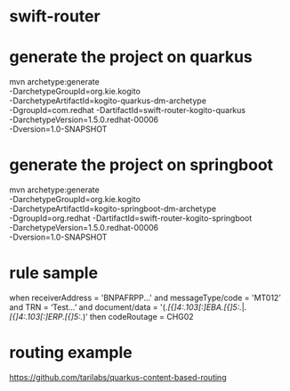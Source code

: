 # swift-router

# generate the project on quarkus
mvn archetype:generate \
-DarchetypeGroupId=org.kie.kogito \
-DarchetypeArtifactId=kogito-quarkus-dm-archetype \
-DgroupId=com.redhat -DartifactId=swift-router-kogito-quarkus \
-DarchetypeVersion=1.5.0.redhat-00006 \
-Dversion=1.0-SNAPSHOT

# generate the project on springboot
mvn archetype:generate \
-DarchetypeGroupId=org.kie.kogito \
-DarchetypeArtifactId=kogito-springboot-dm-archetype \
-DgroupId=org.redhat -DartifactId=swift-router-kogito-springboot \
-DarchetypeVersion=1.5.0.redhat-00006 \
-Dversion=1.0-SNAPSHOT

# rule sample
when 
receiverAddress = 'BNPAFRPP...' and messageType/code = 'MT012’ and TRN = ‘Test…’ and document/data =
'(.*[{]4:.*103[:]EBA.*[{]5:.*|.*[{]4:.*103[:]ERP.*[{]5:.*)’
then 
codeRoutage = CHG02

# routing example
https://github.com/tarilabs/quarkus-content-based-routing